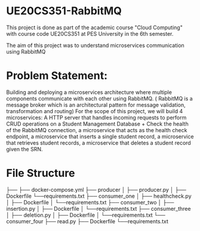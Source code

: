 # UE20CS351-RabbitMQ
This project is done as part of the academic course "Cloud Computing" with course code UE20CS351 at PES University in the 6th semester.

The aim of this project was to understand microservices communication using RabbitMQ

# Problem Statement:
Building and deploying a microservices architecture where multiple components communicate with each other using RabbitMQ. ( RabbitMQ is a  message broker which is an architectural pattern for message validation, transformation and routing) For the scope of this project, we will build 4 microservices: A HTTP server that handles incoming requests to perform CRUD operations on a Student Management Database + Check the health of the RabbitMQ connection, a microservice that acts as the health check endpoint, a microservice that inserts a single student record, a microservice that retrieves student records, a microservice that deletes a student record given the SRN.


# File Structure 
├── <microservices-project-directory>
    ├── docker-compose.yml
    ├── producer
    │   ├── producer.py
    │   ├── Dockerfile
        └──requirements.txt
    ├── consumer_one
    │   ├── healthcheck.py
    │   ├── Dockerfile
    │   └──requirements.txt
    ├── consumer_two
    │   ├── insertion.py
    │   ├── Dockerfile
    │   └──requirements.txt
    ├── consumer_three
    │   ├── deletion.py
    │   ├── Dockerfile
    │   └──requirements.txt
    └── consumer_four
        ├── read.py
        ├── Dockerfile
        └──requirements.txt
